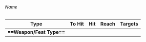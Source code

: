 ###### Name

Type | To Hit | Hit | Reach | Targets |
---|:---:|:---:|---|:---:|
**==Weapon/Feat Type==** |||||
